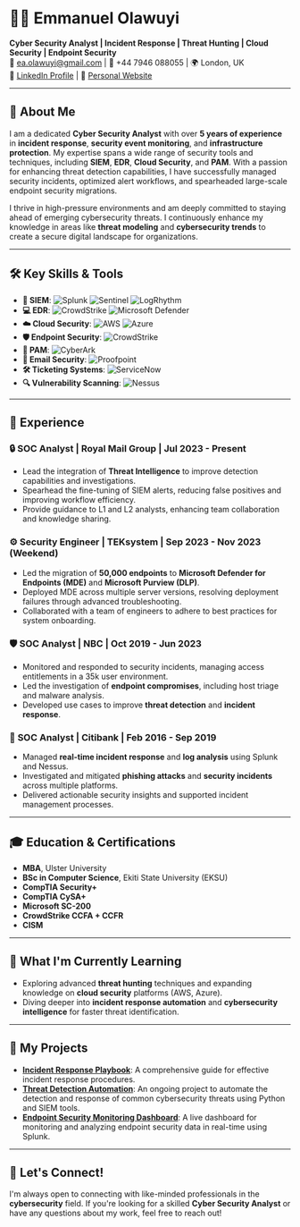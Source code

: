 # 👨‍💻 Emmanuel Olawuyi
**Cyber Security Analyst | Incident Response | Threat Hunting | Cloud Security | Endpoint Security**  
📧 [ea.olawuyi@gmail.com](mailto:ea.olawuyi@gmail.com) | 📱 +44 7946 088055 | 🌍 London, UK  
🔗 [LinkedIn Profile](#) | 🔗 [Personal Website](#)  

---

## 👋 About Me
I am a dedicated **Cyber Security Analyst** with over **5 years of experience** in **incident response**, **security event monitoring**, and **infrastructure protection**. My expertise spans a wide range of security tools and techniques, including **SIEM**, **EDR**, **Cloud Security**, and **PAM**. With a passion for enhancing threat detection capabilities, I have successfully managed security incidents, optimized alert workflows, and spearheaded large-scale endpoint security migrations.

I thrive in high-pressure environments and am deeply committed to staying ahead of emerging cybersecurity threats. I continuously enhance my knowledge in areas like **threat modeling** and **cybersecurity trends** to create a secure digital landscape for organizations.

---

## 🛠️ Key Skills & Tools
- **🔐 SIEM**: ![Splunk](https://img.shields.io/badge/Splunk-000000?style=for-the-badge&logo=splunk) ![Sentinel](https://img.shields.io/badge/Azure_Sentinel-5e1e25?style=for-the-badge&logo=microsoft-azure) ![LogRhythm](https://img.shields.io/badge/LogRhythm-0069A0?style=for-the-badge&logo=logrhythm)  
- **💻 EDR**: ![CrowdStrike](https://img.shields.io/badge/CrowdStrike-1e1e1e?style=for-the-badge&logo=crowdstrike) ![Microsoft Defender](https://img.shields.io/badge/Microsoft_Defender-5c5c5c?style=for-the-badge&logo=microsoft)  
- **☁️ Cloud Security**: ![AWS](https://img.shields.io/badge/AWS-232F3E?style=for-the-badge&logo=amazonaws) ![Azure](https://img.shields.io/badge/Azure-0078D4?style=for-the-badge&logo=microsoftazure)  
- **🛡️ Endpoint Security**: ![CrowdStrike](https://img.shields.io/badge/CrowdStrike-1e1e1e?style=for-the-badge&logo=crowdstrike)  
- **🔑 PAM**: ![CyberArk](https://img.shields.io/badge/CyberArk-003F7C?style=for-the-badge&logo=cyberark)  
- **📧 Email Security**: ![Proofpoint](https://img.shields.io/badge/Proofpoint-0070A6?style=for-the-badge&logo=proofpoint)  
- **🛠️ Ticketing Systems**: ![ServiceNow](https://img.shields.io/badge/ServiceNow-0085D0?style=for-the-badge&logo=servicenow)  
- **🔍 Vulnerability Scanning**: ![Nessus](https://img.shields.io/badge/Nessus-000000?style=for-the-badge&logo=tenable)  

---

## 💼 Experience

### 🔒 **SOC Analyst** | Royal Mail Group | Jul 2023 - Present  
- Lead the integration of **Threat Intelligence** to improve detection capabilities and investigations.  
- Spearhead the fine-tuning of SIEM alerts, reducing false positives and improving workflow efficiency.  
- Provide guidance to L1 and L2 analysts, enhancing team collaboration and knowledge sharing.

### ⚙️ **Security Engineer** | TEKsystem | Sep 2023 - Nov 2023 (Weekend)  
- Led the migration of **50,000 endpoints** to **Microsoft Defender for Endpoints (MDE)** and **Microsoft Purview (DLP)**.  
- Deployed MDE across multiple server versions, resolving deployment failures through advanced troubleshooting.  
- Collaborated with a team of engineers to adhere to best practices for system onboarding.

### 🛡️ **SOC Analyst** | NBC | Oct 2019 - Jun 2023  
- Monitored and responded to security incidents, managing access entitlements in a 35k user environment.  
- Led the investigation of **endpoint compromises**, including host triage and malware analysis.  
- Developed use cases to improve **threat detection** and **incident response**.

### 🏦 **SOC Analyst** | Citibank | Feb 2016 - Sep 2019  
- Managed **real-time incident response** and **log analysis** using Splunk and Nessus.  
- Investigated and mitigated **phishing attacks** and **security incidents** across multiple platforms.  
- Delivered actionable security insights and supported incident management processes.

---

## 🎓 Education & Certifications
- **MBA**, Ulster University  
- **BSc in Computer Science**, Ekiti State University (EKSU)  
- **CompTIA Security+**  
- **CompTIA CySA+**  
- **Microsoft SC-200**  
- **CrowdStrike CCFA + CCFR**  
- **CISM**

---

## 🌱 What I'm Currently Learning
- Exploring advanced **threat hunting** techniques and expanding knowledge on **cloud security** platforms (AWS, Azure).  
- Diving deeper into **incident response automation** and **cybersecurity intelligence** for faster threat identification.

---

## 📂 My Projects
- **[Incident Response Playbook](#)**: A comprehensive guide for effective incident response procedures.  
- **[Threat Detection Automation](#)**: An ongoing project to automate the detection and response of common cybersecurity threats using Python and SIEM tools.  
- **[Endpoint Security Monitoring Dashboard](#)**: A live dashboard for monitoring and analyzing endpoint security data in real-time using Splunk.

---

## 🤝 Let's Connect!
I'm always open to connecting with like-minded professionals in the **cybersecurity** field. If you're looking for a skilled **Cyber Security Analyst** or have any questions about my work, feel free to reach out!
